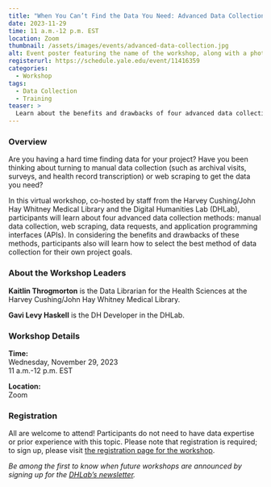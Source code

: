 ```yaml
---
title: "When You Can’t Find the Data You Need: Advanced Data Collection Methods"
date: 2023-11-29
time: 11 a.m.-12 p.m. EST
location: Zoom
thumbnail: /assets/images/events/advanced-data-collection.jpg
alt: Event poster featuring the name of the workshop, along with a photograph of a section of a computer keyboard and a finger pressing a key labeled "API."
registerurl: https://schedule.yale.edu/event/11416359
categories:
  - Workshop
tags:
  - Data Collection
  - Training
teaser: >
  Learn about the benefits and drawbacks of four advanced data collection methods -- manual data collection, web scraping, data requests, and application programming interfaces (APIs) -- at this virtual workshop, co-hosted by Kaitlin Throgmorton (Cushing/Whitney Medical Library) and Gavi Levy Haskell (DHLab).
---
```


### Overview
Are you having a hard time finding data for your project? Have you been thinking about turning to manual data collection (such as archival visits, surveys, and health record transcription) or web scraping to get the data you need?  

In this virtual workshop, co-hosted by staff from the Harvey Cushing/John Hay Whitney Medical Library and the Digital Humanities Lab (DHLab), participants will learn about four advanced data collection methods: manual data collection, web scraping, data requests, and application programming interfaces (APIs). In considering the benefits and drawbacks of these methods, participants also will learn how to select the best method of data collection for their own project goals.  

### About the Workshop Leaders
**Kaitlin Throgmorton** is the Data Librarian for the Health Sciences at the Harvey Cushing/John Hay Whitney Medical Library.
  
**Gavi Levy Haskell** is the DH Developer in the DHLab.  

### Workshop Details
**Time:**  
Wednesday, November 29, 2023  
11 a.m.-12 p.m. EST  

**Location:**  
Zoom  

### Registration
All are welcome to attend! Participants do not need to have data expertise or prior experience with this topic. Please note that registration is required; to sign up, please visit <a href='https://schedule.yale.edu/event/11416359' target='_blank'>the registration page for the workshop</a>.  
  
*Be among the first to know when future workshops are announced by signing up for the <a href='https://subscribe.yale.edu/browse?search=digital+humanities' target='_blank'>DHLab’s newsletter</a>.*
